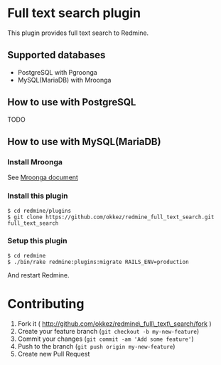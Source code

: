 # Full text search plugin

This plugin provides full text search to Redmine.

## Supported databases

* PostgreSQL with Pgroonga
* MySQL(MariaDB) with Mroonga

## How to use with PostgreSQL

TODO

## How to use with MySQL(MariaDB)

### Install Mroonga

See [Mroonga document](http://mroonga.org/docs/install.html)

### Install this plugin

```text
$ cd redmine/plugins
$ git clone https://github.com/okkez/redmine_full_text_search.git full_text_search
```

### Setup this plugin

```text
$ cd redmine
$ ./bin/rake redmine:plugins:migrate RAILS_ENV=production
```

And restart Redmine.

# Contributing

1. Fork it ( http://github.com/okkez/redmine\_full\_text\_search/fork )
1. Create your feature branch (`git checkout -b my-new-feature`)
1. Commit your changes (`git commit -am 'Add some feature'`)
1. Push to the branch (`git push origin my-new-feature`)
1. Create new Pull Request
